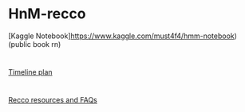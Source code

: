 # HnM-recco

[Kaggle Notebook]https://www.kaggle.com/must4f4/hmm-notebook) (public book rn)
#
[Timeline plan](https://docs.google.com/document/d/1fympkrY5gOamQhmuqznydggkF3N8A_gqxU5n_ih6Lf4/edit)
#
[Recco resources and FAQs](https://docs.google.com/document/d/1amYLWw4xh-ZvO8IX2BAod9GLqXLv7BoI9ZD722yYbBE/edit)
